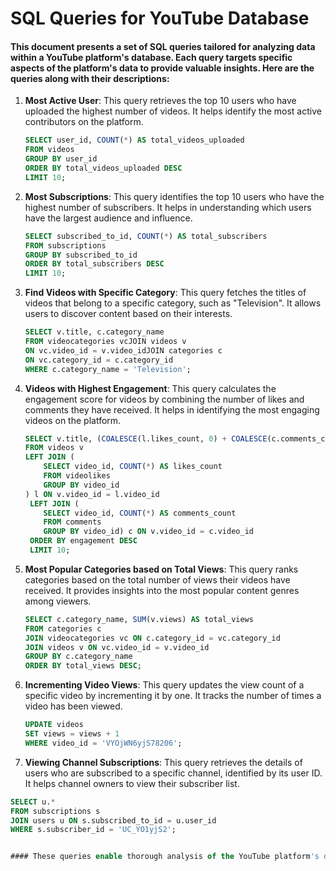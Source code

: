 # SQL Queries for YouTube Database

#### This document presents a set of SQL queries tailored for analyzing data within a YouTube platform's database. Each query targets specific aspects of the platform's data to provide valuable insights. Here are the queries along with their descriptions:

1. **Most Active User**:
   This query retrieves the top 10 users who have uploaded the highest number of videos. It helps identify the most active contributors on the platform.
   ```sql
   SELECT user_id, COUNT(*) AS total_videos_uploaded
   FROM videos
   GROUP BY user_id
   ORDER BY total_videos_uploaded DESC
   LIMIT 10;


2. **Most Subscriptions**:
   This query identifies the top 10 users who have the highest number of subscribers. It helps in understanding which users have the largest audience and influence.
   
   ```sql
   SELECT subscribed_to_id, COUNT(*) AS total_subscribers
   FROM subscriptions
   GROUP BY subscribed_to_id
   ORDER BY total_subscribers DESC
   LIMIT 10;


3. **Find Videos with Specific Category**:
   This query fetches the titles of videos that belong to a specific category, such as "Television". It allows users to discover content based on their interests.
   
    ```sql
    SELECT v.title, c.category_name
    FROM videocategories vcJOIN videos v 
    ON vc.video_id = v.video_idJOIN categories c 
    ON vc.category_id = c.category_id
    WHERE c.category_name = 'Television';

   
4. **Videos with Highest Engagement**:
   This query calculates the engagement score for videos by combining the number of likes and comments they have received. It helps in identifying the most engaging videos on the platform.
   
   ```sql
   SELECT v.title, (COALESCE(l.likes_count, 0) + COALESCE(c.comments_count, 0)) AS engagement
   FROM videos v
   LEFT JOIN (
       SELECT video_id, COUNT(*) AS likes_count
       FROM videolikes
       GROUP BY video_id
   ) l ON v.video_id = l.video_id
    LEFT JOIN (
       SELECT video_id, COUNT(*) AS comments_count
       FROM comments
       GROUP BY video_id) c ON v.video_id = c.video_id
    ORDER BY engagement DESC
    LIMIT 10;


5. **Most Popular Categories based on Total Views**:
   This query ranks categories based on the total number of views their videos have received. It provides insights into the most popular content genres among viewers.
   
   ```sql
   SELECT c.category_name, SUM(v.views) AS total_views
   FROM categories c
   JOIN videocategories vc ON c.category_id = vc.category_id
   JOIN videos v ON vc.video_id = v.video_id
   GROUP BY c.category_name
   ORDER BY total_views DESC;


6. **Incrementing Video Views**:
   This query updates the view count of a specific video by incrementing it by one. It tracks the number of times a video has been viewed.
   
   ```sql
   UPDATE videos
   SET views = views + 1
   WHERE video_id = 'VYOjWN6yjS78206';


7. **Viewing Channel Subscriptions**:
   This query retrieves the details of users who are subscribed to a specific channel, identified by its user ID.      It helps channel owners to view their subscriber list.
   
  ```sql
SELECT u.*
FROM subscriptions s
JOIN users u ON s.subscribed_to_id = u.user_id
WHERE s.subscriber_id = 'UC_YO1yjS2';


#### These queries enable thorough analysis of the YouTube platform's data, facilitating data-driven decisions, audience engagement strategies, and content management.
